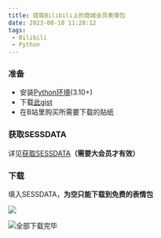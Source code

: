 ```yaml
---
title: 提取Bilibili上的商城会员表情包
date: 2023-08-10 11:28:12
tags:
 - Bilibili
 - Python
---
```


### 准备

*   安装[Python环境](https://www.python.org/downloads/)(3.10+)
*   下载[此gist](https://gist.github.com/kaixinol/8bfff7aef3cc5183367542ada763e28d)
*   在B站里购买所需要下载的贴纸

### 获取SESSDATA

详见[获取SESSDATA](https://github.com/BilibiliVideoDownload/BilibiliVideoDownload/wiki/%E8%8E%B7%E5%8F%96SESSDATA)**（需要大会员才有效）**

### 下载

填入SESSDATA，**为空只能下载到免费的表情包**

![](https://s2.loli.net/2023/08/10/LaWwi8yrO2Mkx7J.png)

![全部下载完毕](https://s2.loli.net/2023/08/10/by2a6nUeYzZAg3T.png)